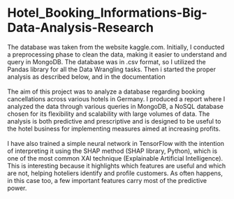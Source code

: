 # Hotel_Booking_Informations-Big-Data-Analysis-Research
The database was taken from the website kaggle.com. Initially, I conducted a preprocessing phase to clean the data, making it easier to understand and query in MongoDB. The database was in .csv format, so I utilized the Pandas library for all the Data Wrangling tasks. Then i started the proper analysis as described below, and in the documentation<br><br>
The aim of this project was to analyze a database regarding booking cancellations across various hotels in Germany. I produced a report where I analyzed the data through various queries in MongoDB, a NoSQL database chosen for its flexibility and scalability with large volumes of data. The analysis is both predictive and prescriptive and is designed to be useful to the hotel business for implementing measures aimed at increasing profits.<br><br>
I have also trained a simple neural network in TensorFlow with the intention of interpreting it using the SHAP method (SHAP library, Python), which is one of the most common XAI technique (Explainable Artificial Intelligence). This is interesting because it highlights which features are useful and which are not, helping hoteliers identify and profile customers. As often happens, in this case too, a few important features carry most of the predictive power.
